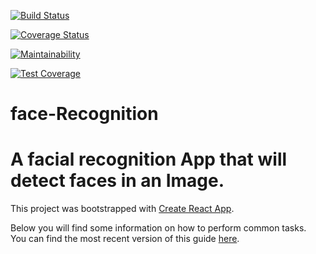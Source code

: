 
[![Build Status](https://travis-ci.com/amaechi-chuks/face-Recognition.svg?branch=master)](https://travis-ci.com/amaechi-chuks/face-Recognition)

[![Coverage Status](https://coveralls.io/repos/github/amaechi-chuks/face-Recognition/badge.svg?branch=master)](https://coveralls.io/github/amaechi-chuks/face-Recognition?branch=master)

[![Maintainability](https://api.codeclimate.com/v1/badges/39c6c776d51b91ef77c0/maintainability)](https://codeclimate.com/github/amaechi-chuks/face-Recognition/maintainability)

[![Test Coverage](https://api.codeclimate.com/v1/badges/39c6c776d51b91ef77c0/test_coverage)](https://codeclimate.com/github/amaechi-chuks/face-Recognition/test_coverage)

# face-Recognition
A facial recognition App that will detect faces in an Image.
=======
This project was bootstrapped with [Create React App](https://github.com/facebookincubator/create-react-app).

Below you will find some information on how to perform common tasks.<br>
You can find the most recent version of this guide [here](https://github.com/facebookincubator/create-react-app/blob/master/packages/react-scripts/template/README.md).
